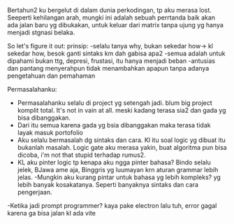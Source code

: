 Bertahun2 ku bergelut di dalam dunia perkodingan, tp aku merasa lost.
Seeperti kehilangan arah, mungki ini adalah sebuah perrtanda baik
akan ada jalan baru yg dibukakan, untuk keluar dari matrix tanpa ujung yg hanya menjadi stgnasi belaka.

So let's figure it out:
prinsip:
-selalu tanya why, bukan sekedar how-> kl sekedar how, besok ganti sintaks km dah gabisa apa2
-semua adalah untuk dipahami bukan ttg, depresi, frustasi, itu hanya menjadi beban
-antusias dan pantang menyerahpun tidak menambahkan apapun tanpa adanya pengetahuan dan pemahaman


Permasalahanku:
-  Permasalahanku selalu di project yg setengah jadi. blum big project komplit total. It's not in vain at all. meski kadang terasa sia2 dan gada yg bisa dibanggakan.  
- Dari itu semua karena gada yg bsia dibanggakan maka terasa tidak layak masuk portofolio
-  Aku selalu bermasalah dg sintaks dan cara. Kl itu soal logic yg dibuat itu bukanlah masalah. Logic gate aku merasa yakin,  buat algoritma pun bisa dicoba, i'm not that stupid terhadap rumus2.
-   KL aku pinter logic tp kenapa aku ngga pinter bahasa? 
Bindo selalu jelek, BJawa ame aja,  Binggris yg luumayan krn aturan grammar lebih jelas.
-Mungkin aku kurang pintar untuk bahasa yg lebih kompleks? yg lebih banyak kosakatanya. Seperti banyaknya sintaks dan cara pengerjaan.

-Ketika jadi prompt programmer? kaya pake electron lalu tuh, error gagal 
karena ga  bisa jalan kl ada vite
